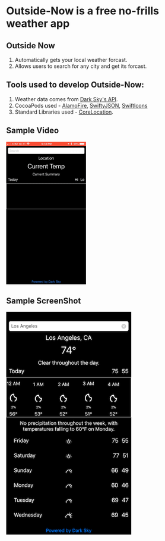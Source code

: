# Outside-Now is a free no-frills weather app 

## Outside Now 
  1. Automatically gets your local weather forcast.
  2. Allows users to search for any city and get its forcast.

## Tools used to develop Outside-Now:
  1. Weather data comes from [Dark Sky's API](https://darksky.net/dev).
  2. CocoaPods used - [AlamoFire](https://github.com/Alamofire/Alamofire), [SwiftyJSON](https://github.com/SwiftyJSON/SwiftyJSON), [SwiftIcons](https://github.com/ranesr/SwiftIcons)
  3. Standard Libraries used - [CoreLocation](https://developer.apple.com/documentation/corelocation).


## Sample Video

![Alt Text](https://github.com/dtroupe18/Outside-Now/blob/master/Samples/DemoVideo.gif)

## Sample ScreenShot

![Alt Text](https://github.com/dtroupe18/Outside-Now/blob/master/Samples/ScreenShot.PNG)


